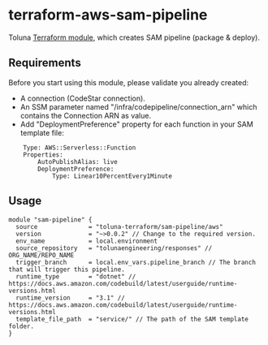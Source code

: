 # terraform-aws-sam-pipeline
Toluna [Terraform module](https://registry.terraform.io/modules/toluna-terraform/sam-pipeline/aws/latest), which creates SAM pipeline (package & deploy).

## Requirements
Before you start using this module, please validate you already created:
- A connection (CodeStar connection).
- An SSM parameter named "/infra/codepipeline/connection_arn" which contains the Connection ARN as value.
- Add "DeploymentPreference" property for each function in your SAM template file:
```
    Type: AWS::Serverless::Function
    Properties:
    	AutoPublishAlias: live
    	DeploymentPreference:
    		Type: Linear10PercentEvery1Minute
```
## Usage
```
module "sam-pipeline" {
  source              = "toluna-terraform/sam-pipeline/aws"
  version             = "~>0.0.2" // Change to the required version.
  env_name            = local.environment
  source_repository   = "tolunaengineering/responses" // ORG_NAME/REPO_NAME
  trigger_branch      = local.env_vars.pipeline_branch // The branch that will trigger this pipeline.
  runtime_type        = "dotnet" // https://docs.aws.amazon.com/codebuild/latest/userguide/runtime-versions.html
  runtime_version     = "3.1" // https://docs.aws.amazon.com/codebuild/latest/userguide/runtime-versions.html
  template_file_path  = "service/" // The path of the SAM template folder.
}
```

